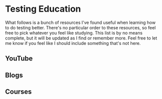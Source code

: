 # Testing Education

What follows is a bunch of resources I've found useful when learning how to do testing better. There's no particular order to these resources, so feel free to pick whatever you feel like studying. This list is by no means complete, but it will be updated as I find or remember more. Feel free to let me know if you feel like I should include something that's not here.

## YouTube

## Blogs

## Courses

